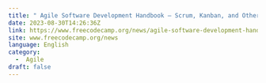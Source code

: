 ```yaml
---
title: " Agile Software Development Handbook – Scrum, Kanban, and Other Methodologies Explained "
date: 2023-08-30T14:26:36Z
link: https://www.freecodecamp.org/news/agile-software-development-handbook/?utm_medium=RSS&utm_source=news.12bit.vn
site: www.freecodecamp.org/news
language: English
category:
  -  Agile 
draft: false
---
```

